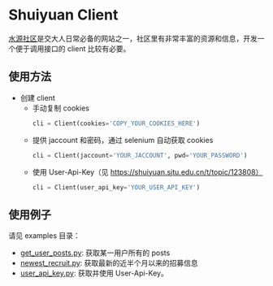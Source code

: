 # Shuiyuan Client

[水源社区](https://shuiyuan.sjtu.edu.cn/)是交大人日常必备的网站之一，社区里有非常丰富的资源和信息，开发一个便于调用接口的 client 比较有必要。

## 使用方法
+ 创建 client
    + 手动复制 cookies
        ```python
        cli = Client(cookies='COPY_YOUR_COOKIES_HERE')
        ```
    + 提供 jaccount 和密码，通过 selenium 自动获取 cookies
        ```python
        cli = Client(jaccount='YOUR_JACCOUNT', pwd='YOUR_PASSWORD')
        ```
    + 使用 User-Api-Key（见 https://shuiyuan.sjtu.edu.cn/t/topic/123808）
        ```python
        cli = Client(user_api_key='YOUR_USER_API_KEY')
        ```

## 使用例子
请见 examples 目录：
+ [get_user_posts.py](./examples//get_user_posts.py): 获取某一用户所有的 posts
+ [newest_recruit.py](./examples/newest_recruit.py): 获取最新的近半个月以来的招募信息
+ [user_api_key.py](./examples/user_api_key.py): 获取并使用 User-Api-Key。

